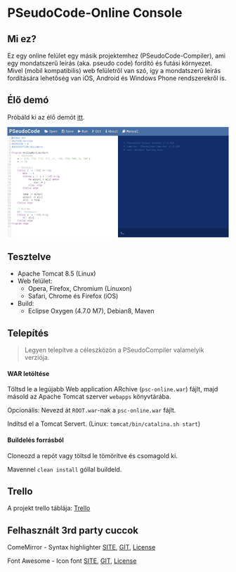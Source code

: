PSeudoCode-Online Console
===

## Mi ez?

Ez egy online felület egy másik projektemhez (PSeudoCode-Compiler), ami egy mondatszerű leírás (aka. pseudo code) fordító és futási környezet.
Mivel (mobil kompatibilis) web felületről van szó, így a mondatszerű leírás fordítására lehetőség van iOS, Android és Windows Phone rendszerekről is. 

## Élő demó

Próbáld ki az élő demót [itt](http://psc.gerviba.hu?src=git).

![DEMO](https://raw.githubusercontent.com/Gerviba/psc-online/develop/screenshot.png)

## Tesztelve

 - Apache Tomcat 8.5 (Linux)
 - Web felület:
   - Opera, Firefox, Chromium (Linuxon)
   - Safari, Chrome és Firefox (iOS)
 - Build:
   - Eclipse Oxygen (4.7.0 M7), Debian8, Maven
   
## Telepítés

 > Legyen telepítve a céleszközön a PSeudoCompiler valamelyik verziója.
 
#### WAR letöltése

Töltsd le a legújabb Web application ARchive (`psc-online.war`) fájlt, majd másold az Apache Tomcat szerver `webapps` könyvtárába.

Opcionális: Nevezd át `ROOT.war`-nak a `psc-online.war` fájlt.

Indítsd el a Tomcat Servert. (Linux: `tomcat/bin/catalina.sh start`)

#### Buildelés forrásból

Cloneozd a repót vagy töltsd le tömörítve és csomagold ki.

Mavennel `clean install` góllal buildeld.

## Trello

A projekt trello táblája: [Trello](https://trello.com/b/foojaUu4/pseudocode-compiler)
 
## Felhasznált 3rd party cuccok

ComeMirror - Syntax highlighter [SITE](https://codemirror.net/), [GIT](https://github.com/codemirror/codemirror), [License](https://github.com/codemirror/CodeMirror/blob/master/LICENSE)

Font Awesome - Icon font [SITE](http://fontawesome.io/), [GIT](https://github.com/FortAwesome/Font-Awesome), [License](http://fontawesome.io/license/)
